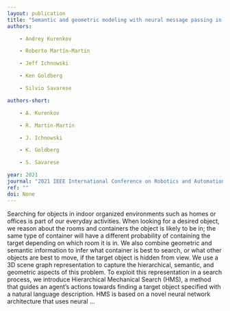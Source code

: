 ```yaml
---
layout: publication
title: "Semantic and geometric modeling with neural message passing in 3d scene graphs for hierarchical mechanical search"
authors:

    - Andrey Kurenkov

    - Roberto Martín-Martín

    - Jeff Ichnowski

    - Ken Goldberg

    - Silvio Savarese

authors-short:

    - A. Kurenkov

    - R. Martín-Martín

    - J. Ichnowski

    - K. Goldberg

    - S. Savarese

year: 2021
journal: "2021 IEEE International Conference on Robotics and Automation (ICRA)"
ref: ""
doi: None
---
```


Searching for objects in indoor organized environments such as homes or offices is part of our everyday activities. When looking for a desired object, we reason about the rooms and containers the object is likely to be in; the same type of container will have a different probability of containing the target depending on which room it is in. We also combine geometric and semantic information to infer what container is best to search, or what other objects are best to move, if the target object is hidden from view. We use a 3D scene graph representation to capture the hierarchical, semantic, and geometric aspects of this problem. To exploit this representation in a search process, we introduce Hierarchical Mechanical Search (HMS), a method that guides an agent’s actions towards finding a target object specified with a natural language description. HMS is based on a novel neural network architecture that uses neural …
    